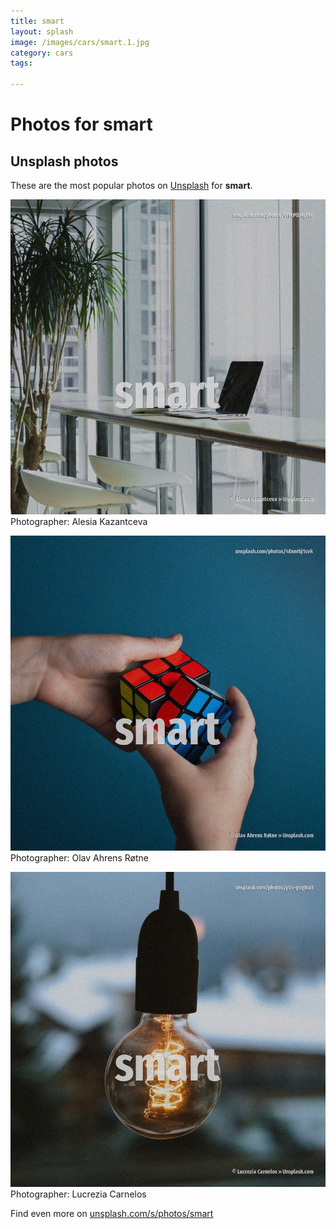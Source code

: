 ```yaml
---
title: smart
layout: splash
image: /images/cars/smart.1.jpg
category: cars
tags:

---
```

# Photos for smart
 
## Unsplash photos
These are the most popular photos on [Unsplash](https://unsplash.com) for **smart**.
 
![smart](/images/cars/smart.1.jpg)
Photographer:  Alesia Kazantceva
 
![smart](/images/cars/smart.2.jpg)
Photographer:  Olav Ahrens Røtne
 
![smart](/images/cars/smart.3.jpg)
Photographer:  Lucrezia Carnelos
 
Find even more on [unsplash.com/s/photos/smart](https://unsplash.com/s/photos/smart)
 
